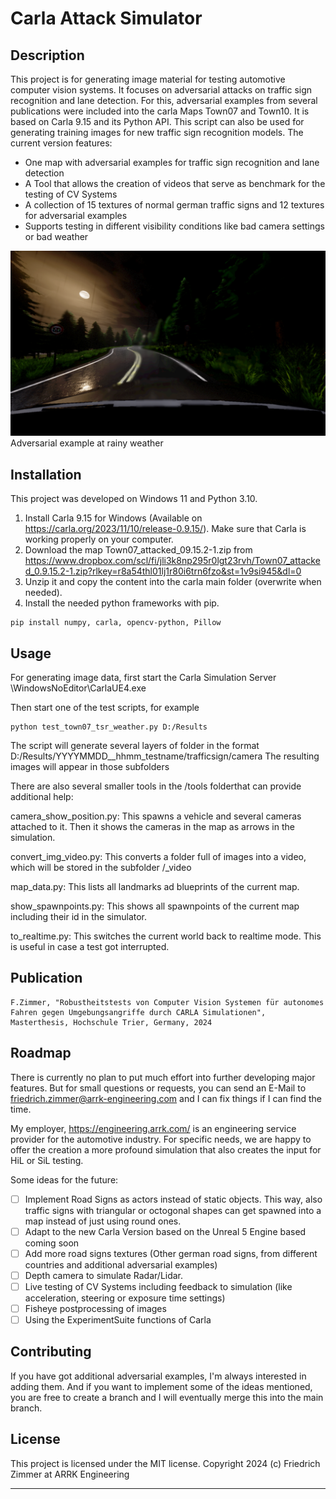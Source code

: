# Carla Attack Simulator

## Description
This project is for generating image material for testing automotive computer vision systems. It focuses on adversarial attacks on traffic sign recognition and lane detection. 
For this, adversarial examples from several publications were included into the carla Maps Town07 and Town10.
It is based on Carla 9.15 and its Python API.
This script can also be used for generating training images for new traffic sign recognition models.
The current version features:
- One map with adversarial examples for traffic sign recognition and lane detection
- A Tool that allows the creation of videos that serve as benchmark for the testing of CV Systems
- A collection of 15 textures of normal german traffic signs and 12 textures for adversarial examples
- Supports testing in different visibility conditions like bad camera settings or bad weather

![heavy rain](/images/visual.png)
Adversarial example at rainy weather


## Installation
This project was developed on Windows 11 and Python 3.10.
1. Install Carla 9.15 for Windows (Available on https://carla.org/2023/11/10/release-0.9.15/). Make sure that Carla is working properly on your computer.
2. Download the map Town07_attacked_09.15.2-1.zip from https://www.dropbox.com/scl/fi/jli3k8np295r0lgt23rvh/Town07_attacked_0.9.15.2-1.zip?rlkey=r8a54thl01lj1r80i6trn6fzo&st=1v9si945&dl=0
3. Unzip it and copy the content into the carla main folder (overwrite when needed).
4. Install the needed python frameworks with pip.
```
pip install numpy, carla, opencv-python, Pillow
```

## Usage
For generating image data, first start the Carla Simulation Server \WindowsNoEditor\CarlaUE4.exe

Then start one of the test scripts, for example
```
python test_town07_tsr_weather.py D:/Results
```
The script will generate several layers of folder in the format D:/Results/YYYYMMDD__hhmm_testname/trafficsign/camera
The resulting images will appear in those subfolders

There are also several smaller tools in the /tools folderthat can provide additional help:

camera_show_position.py:
This spawns a vehicle and several cameras attached to it. Then it shows the cameras in the map as arrows in the simulation.

convert_img_video.py:
This converts a folder full of images into a video, which will be stored in the subfolder /_video

map_data.py:
This lists all landmarks ad blueprints of the current map.

show_spawnpoints.py:
This shows all spawnpoints of the current map including their id in the simulator.

to_realtime.py:
This switches the current world back to realtime mode. This is useful in case a test got interrupted.

## Publication
```
F.Zimmer, "Robustheitstests von Computer Vision Systemen für autonomes Fahren gegen Umgebungsangriffe durch CARLA Simulationen", Masterthesis, Hochschule Trier, Germany, 2024
```

## Roadmap
There is currently no plan to put much effort into further developing major features. But for small questions or requests, you can send an E-Mail to friedrich.zimmer@arrk-engineering.com and I can fix things if I can find the time.

My employer, https://engineering.arrk.com/ is an engineering service provider for the automotive industry.
For specific needs, we are happy to offer the creation a more profound simulation that also creates the input for HiL or SiL testing.

Some ideas for the future:
- [ ] Implement Road Signs as actors instead of static objects. This way, also traffic signs with triangular or octogonal shapes can get spawned into a map instead of just using round ones.
- [ ] Adapt to the new Carla Version based on the Unreal 5 Engine based coming soon
- [ ] Add more road signs textures (Other german road signs, from different countries and additional adversarial examples)
- [ ] Depth camera to simulate Radar/Lidar.
- [ ] Live testing of CV Systems including feedback to simulation (like acceleration, steering or exposure time settings)
- [ ] Fisheye postprocessing of images
- [ ] Using the ExperimentSuite functions of Carla

## Contributing
If you have got additional adversarial examples, I'm always interested in adding them. And if you want to implement some of the ideas mentioned, you are free to create a branch and I will eventually merge this into the main branch.

## License
This project is licensed under the MIT license.
Copyright 2024 (c) Friedrich Zimmer at ARRK Engineering

***

